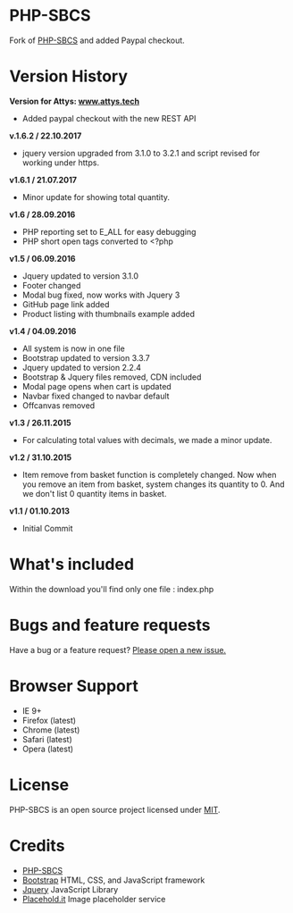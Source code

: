 PHP-SBCS
========

Fork of <a href="https://codeclimate.com/github/ganbarli/PHP-SBCS">PHP-SBCS</a> and added Paypal checkout.

Version History
========

**Version for Attys: www.attys.tech**
- Added paypal checkout with the new REST API


**v.1.6.2 / 22.10.2017**

- jquery version upgraded from 3.1.0 to 3.2.1 and script revised for working under https.

**v1.6.1 / 21.07.2017**

- Minor update for showing total quantity.

**v1.6 / 28.09.2016**

- PHP reporting set to E_ALL for easy debugging
- PHP short open tags converted to <?php

**v1.5 / 06.09.2016**

- Jquery updated to version 3.1.0
- Footer changed
- Modal bug fixed, now works with Jquery 3
- GitHub page link added
- Product listing with thumbnails example added

**v1.4 / 04.09.2016**

- All system is now in one file
- Bootstrap updated to version 3.3.7
- Jquery updated to version 2.2.4
- Bootstrap & Jquery files removed, CDN included
- Modal page opens when cart is updated
- Navbar fixed changed to navbar default
- Offcanvas removed

**v1.3 / 26.11.2015**

- For calculating total values with decimals, we made a minor update.

**v1.2 / 31.10.2015**

- Item remove from basket function is completely changed. Now when you remove an item from basket, system changes its quantity to 0. And we don't list 0 quantity items in basket.

**v1.1 / 01.10.2013**

- Initial Commit

What's included
========

Within the download you'll find only one file : index.php

Bugs and feature requests
========

Have a bug or a feature request? <a href="https://github.com/ganbarli/PHP-SBCS/issues/new">Please open a new issue.</a>

Browser Support
========

- IE 9+
- Firefox (latest)
- Chrome (latest)
- Safari (latest)
- Opera (latest)

License
========

PHP-SBCS is an open source project licensed under <a href="http://opensource.org/licenses/MIT" target="blank">MIT</a>.

Credits
========
- <a href="https://codeclimate.com/github/ganbarli/PHP-SBCS">PHP-SBCS</a>      
- <a href="https://github.com/twbs/bootstrap">Bootstrap</a> HTML, CSS, and JavaScript framework
- <a href="https://github.com/jquery/jquery">Jquery</a> JavaScript Library
- <a href="PLACEHOLD.IT">Placehold.it</a> Image placeholder service
